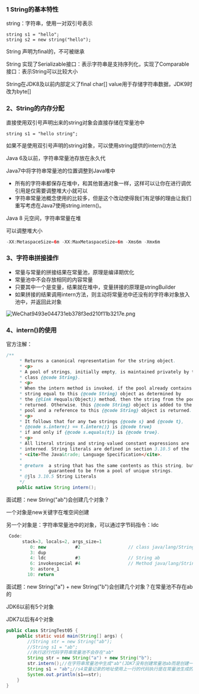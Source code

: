 ### 1	String的基本特性

string：字符串，使用一对双引号表示

```
string s1 = "hello";
string s2 = new string("hello");
```

String 声明为final的，不可被继承

String 实现了Serializable接口：表示字符串是支持序列化，实现了Comparable接口：表示String可以比较大小

String在JDK8及以前内部定义了final char[] value用于存储字符串数据，JDK9时改为byte[]

### 2、String的内存分配

直接使用双引号声明出来的string对象会直接存储在常量池中

```
string s1 = "hello string";
```

如果不是使用双引号声明的string对象，可以使用string提供的intern()方法

Java 6及以前，字符串常量池存放在永久代

Java7中将字符串常量池的位置调整到Java堆中

* 所有的字符串都保存在堆中，和其他普通对象一样，这样可以让你在进行调优引用是仅需要调整堆大小就可以
* 字符串常量池概念使用的比较多，但是这个改动使得我们有足够的理由让我们重写考虑在Java7使用string.intern()。

Java 8 元空间，字符串常量在堆

可以调整堆大小

```java
-XX:MetaspaceSize=6m -XX:MaxMetaspaceSize=6m -Xms6m -Xmx6m
```

### 3、字符串拼接操作

* 常量与常量的拼接结果在常量池，原理是编译期优化
* 常量池中不会存放相同的内容常量
* 只要其中一个是变量，结果就在堆中，变量拼接的原理是stringBuilder
* 如果拼接的结果调用intern方法，则主动将常量池中还没有的字符串对象放入池中，并返回此对象

![WeChat9493e044731eb378f3ed210f11b3217e.png](http://ww1.sinaimg.cn/large/006FuVcvgy1gtmg5xb9e1j32q612ktse.jpg)



### 4、intern()的使用

官方注解：

```java
/**
     * Returns a canonical representation for the string object.
     * <p>
     * A pool of strings, initially empty, is maintained privately by the
     * class {@code String}.
     * <p>
     * When the intern method is invoked, if the pool already contains a
     * string equal to this {@code String} object as determined by
     * the {@link #equals(Object)} method, then the string from the pool is
     * returned. Otherwise, this {@code String} object is added to the
     * pool and a reference to this {@code String} object is returned.
     * <p>
     * It follows that for any two strings {@code s} and {@code t},
     * {@code s.intern() == t.intern()} is {@code true}
     * if and only if {@code s.equals(t)} is {@code true}.
     * <p>
     * All literal strings and string-valued constant expressions are
     * interned. String literals are defined in section 3.10.5 of the
     * <cite>The Java&trade; Language Specification</cite>.
     *
     * @return  a string that has the same contents as this string, but is
     *          guaranteed to be from a pool of unique strings.
     * @jls 3.10.5 String Literals
     */
    public native String intern();
```

面试题：new String("ab")会创建几个对象？

一个对象是new关键字在堆空间创建

另一个对象是：字符串常量池中的对象，可以通过字节码指令：ldc

```java
 Code:
      stack=3, locals=2, args_size=1
         0: new           #2                  // class java/lang/String       //new在堆中
         3: dup
         4: ldc           #3                  // String ab                    //ab在常量池中
         6: invokespecial #4                  // Method java/lang/String."<init>":(Ljava/lang/String;)V   //构造器初始化
         9: astore_1                                                          //得到对象赋给str，放入局部变量表
        10: return

```

面试题：new String("a") + new String("b")会创建几个对象？在常量池不存在ab的

JDK6以前有5个对象

JDK7以后有4个对象

```java
public class StringTest05 {
    public static void main(String[] args) {
        //String str = new String("ab");
        //String s1 = "ab";
        //执行这行代码字符串常量池不会存在"ab"
        String str = new String("a") + new String("b");
        str.intern();//在字符串常量池中生成"ab"(JDK7没有创建常量池ab而是创建一个指向堆空间对象，JDK6创建了一个对象ab)
        String s1 = "ab";//s4变量记录的地址使用上一行的代码执行是在常量池生成的"ab"
        System.out.println(s1==str);
    }
}

```


